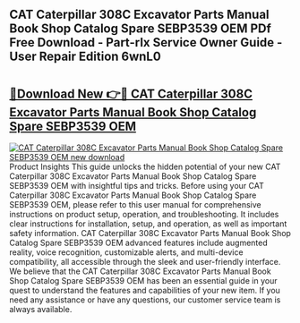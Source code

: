 ## CAT Caterpillar 308C Excavator Parts Manual Book Shop Catalog Spare SEBP3539 OEM PDf Free Download - Part-rIx Service Owner Guide - User Repair Edition 6wnL0

# <h2><a href="http://bc58830.oget.top/?id=CAT+Caterpillar+308C+Excavator+Parts+Manual+Book+Shop+Catalog+Spare+SEBP3539+OEM">🔗Download New 👉🔴 CAT Caterpillar 308C Excavator Parts Manual Book Shop Catalog Spare SEBP3539 OEM</a></h2>

[![CAT Caterpillar 308C Excavator Parts Manual Book Shop Catalog Spare SEBP3539 OEM new download](https://i.imgur.com/5g1atiW.png)](http://bc58830.oget.top/?id=CAT+Caterpillar+308C+Excavator+Parts+Manual+Book+Shop+Catalog+Spare+SEBP3539+OEM)
Product Insights This guide unlocks the hidden potential of your new CAT Caterpillar 308C Excavator Parts Manual Book Shop Catalog Spare SEBP3539 OEM with insightful tips and tricks. Before using your CAT Caterpillar 308C Excavator Parts Manual Book Shop Catalog Spare SEBP3539 OEM, please refer to this user manual for comprehensive instructions on product setup, operation, and troubleshooting. It includes clear instructions for installation, setup, and operation, as well as important safety information. CAT Caterpillar 308C Excavator Parts Manual Book Shop Catalog Spare SEBP3539 OEM advanced features include augmented reality, voice recognition, customizable alerts, and multi-device compatibility, all accessible through the sleek and user-friendly interface. We believe that the CAT Caterpillar 308C Excavator Parts Manual Book Shop Catalog Spare SEBP3539 OEM has been an essential guide in your quest to understand the features and capabilities of your new item. If you need any assistance or have any questions, our customer service team is always available.
